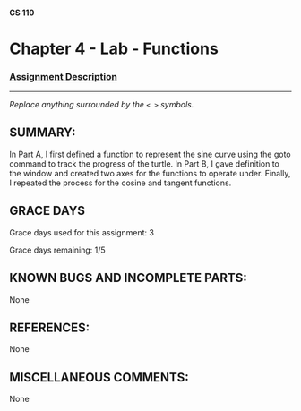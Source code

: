 #### CS 110
# Chapter 4 - Lab - Functions

### [Assignment Description](https://docs.google.com/document/d/1V20D_upUX4MO8YmskKlRB25Yu2pCEv3-h8z4EAfrSno/edit?usp=sharing)

***

_Replace anything surrounded by the `< >` symbols._

## SUMMARY:
In Part A, I first defined a function to represent the sine curve using the goto command to track the progress of the turtle. In Part B, I gave definition to the window and created two axes for the functions to operate under. Finally, I repeated the process for the cosine and tangent functions.

## GRACE DAYS
Grace days used for this assignment: 3

Grace days remaining: 1/5

## KNOWN BUGS AND INCOMPLETE PARTS:
 None

## REFERENCES:
None

## MISCELLANEOUS COMMENTS:
None
